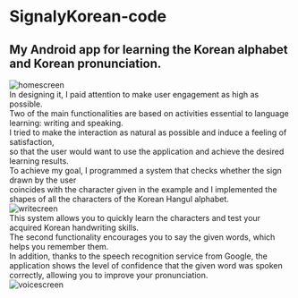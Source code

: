 # SignalyKorean-code

## My Android app for learning the Korean alphabet and Korean pronunciation.
![homescreen](https://github.com/nestrockx/signalyKR/blob/main/images/home.png "Homescreen")  
In designing it, I paid attention to make user engagement as high as possible.  
Two of the main functionalities are based on activities essential to language learning: writing and speaking.  
I tried to make the interaction as natural as possible and induce a feeling of satisfaction,  
so that the user would want to use the application and achieve the desired learning results.  
To achieve my goal, I programmed a system that checks whether the sign drawn by the user  
coincides with the character given in the example and I implemented the shapes of all the characters of the Korean Hangul alphabet.  
![writecreen](https://github.com/nestrockx/signalyKR/blob/main/images/write.gif "Writescreen")  
This system allows you to quickly learn the characters and test your acquired Korean handwriting skills.  
The second functionality encourages you to say the given words, which helps you remember them.  
In addition, thanks to the speech recognition service from Google, the application shows the level of confidence that the given word was spoken correctly, allowing you to improve your pronunciation.  
![voicescreen](https://github.com/nestrockx/signalyKR/blob/main/images/voice.png "Voicescreen")  


